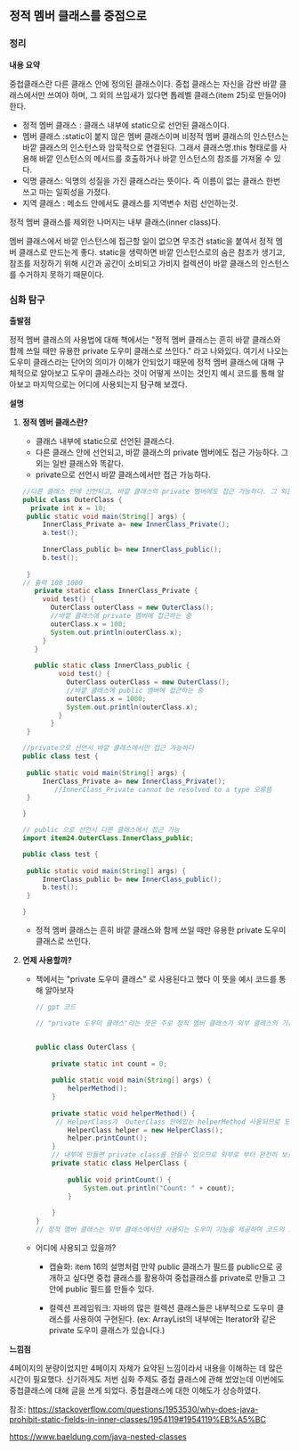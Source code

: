 ## 정적 멤버 클래스를 중점으로

### 정리

**내용 요약**

중첩클래스란 다른 클래스 안에 정의된 클래스이다. 중첩 클래스는 자신을 감싼 바깥 클래스에서만 쓰여야 하며, 그 외의 쓰임새가 있다면 톱레벨 클래스(item 25)로 만들어야 한다.

- 정적 멤버 클래스 : 클래스 내부에 static으로 선언된 클래스이다.
- 멤버 클래스 :static이 붙지 않은 멤버 클래스이며 비정적 멤버 클래스의 인스턴스는 바깥 클래스의 인스턴스와 암묵적으로 연결된다. 그래서 클래스명.this 형태로를 사용해 바깥 인스턴스의 메서드를 호출하거나 바깥 인스턴스의 참조를 가져올 수 있다.
- 익명 클래스: 익명의 성질을 가진 클래스라는 뜻이다. 즉 이름이 없는 클래스 한번 쓰고 마는 일회성을 가졌다.
- 지역 클래스 : 메소드 안에서도 클래스를 지역변수 처럼 선언하는것.

정적 멤버 클래스를 제외한 나머지는 내부 클래스(inner class)다. 

멤버 클래스에서 바깥 인스턴스에 접근할 일이 없으면 무조건 static을 붙여서 정적 멤버 클래스로 만드는게 좋다. static을 생략하면 바깥 인스턴스로의 숨은 참조가 생기고, 참조를 저장하기 위해 시간과 공간이 소비되고 가비지 컬렉션이 바깥 클래스의 인스턴스를 수거하지 못하기 때문이다.

### 심화 탐구

**출발점**

정적 멤버 클래스의 사용법에 대해 책에서는 "정적 멤버 클래스는 흔히 바깥 클래스와 함께 쓰일 때만 유용한 private 도우미 클래스로 쓰인다." 라고 나와있다. 여기서 나오는 도우미 클래스라는 단어의 의미가 이해가 안되었기 때문에 정적 멤버 클래스에 대해 구체적으로 알아보고 도우미 클래스라는 것이 어떻게 쓰이는 것인지 예시 코드를 통해 알아보고 마지막으로는 어디에 사용되는지 탐구해 보겠다.

**설명** 

1. **정적 멤버 클래스란?**

   - 클래스 내부에 static으로 선언된 클래스다.
   - 다른 클래스 안에 선언되고, 바깥 클래스의 private 멤버에도 접근 가능하다. 그 외는 일반 클래스와 똑같다.
   - private으로 선언시 바깥 클래스에서만 접근 가능하다.

   ```java
   //다른 클래스 안에 선언되고, 바깥 클래스의 private 멤버에도 접근 가능하다. 그 외는 일반 클래스와 똑같다.
   public class OuterClass {
   	 private int x = 10;
   	public static void main(String[] args) {
   		InnerClass_Private a= new InnerClass_Private();
   		a.test();
   		
   		InnerClass_public b= new InnerClass_public();
   		b.test();
   		
   	}
   // 출력 100 1000
   	  private static class InnerClass_Private {
   	    void test() {
   	      OuterClass outerClass = new OuterClass();
   	      //바깥 클래스에 private 멤버에 접근하는 중
   	      outerClass.x = 100;
   	      System.out.println(outerClass.x);
   	    }
   	  }
   	  
   	  public static class InnerClass_public {
   		    void test() {
   		      OuterClass outerClass = new OuterClass();
   		      //바깥 클래스에 public 멤버에 접근하는 중
   		      outerClass.x = 1000;
   		      System.out.println(outerClass.x);
   		    }
   		  }
   	}
   
   //private으로 선언시 바깥 클래스에서만 접근 가능하다
   public class test {
   	
   	public static void main(String[] args) {
   		InerClass_Private a= new InnerClass_Private();
           //InnerClass_Private cannot be resolved to a type 오류뜸 
   	}
   
   }
   
   // public 으로 선언시 다른 클래스에서 접근 가능 
   import item24.OuterClass.InnerClass_public;
   
   public class test {
   	
   	public static void main(String[] args) {	
   		InnerClass_public b= new InnerClass_public();
   		b.test();
   	}
   
   }
   
   
   ```

   - 정적 멤버 클래스는 흔히 바깥 클래스와 함께 쓰일 때만 유용한 private 도우미 클래스로 쓰인다.

2. **언제 사용할까?**

   - 책에서는 "private 도우미 클래스" 로 사용된다고 했다 이 뜻을 예시 코드를 통해 알아보자

     ```java
     // gpt 코드
     
     // "private 도우미 클래스"라는 뜻은 주로 정적 멤버 클래스가 외부 클래스의 기능을 보조하거나 구현 세부 사항을 감추는 데 사용된다는 뜻이다.
     
     
     public class OuterClass {
         
         private static int count = 0;
         
         public static void main(String[] args) {
             helperMethod();
         }
         
         private static void helperMethod() {
          // HelperClass가  OuterClass 안에있는 helperMethod 사용되므로 도우미 역할을 하고있다. 
             HelperClass helper = new HelperClass();
             helper.printCount();
         }
         // 내부에 만들면 private class를 만들수 있으므로 외부로 부터 완전히 보호된다. 
         private static class HelperClass {
             
             public void printCount() {
                 System.out.println("Count: " + count);
             }
             
         }
     }
     // 정적 멤버 클래스는 외부 클래스에서만 사용되는 도우미 기능을 제공하여 코드의 모듈성을 높이고, 클래스 간의 결합도를 낮추는 데 도움이 된다.
     ```

   - 어디에 사용되고 있을까? 

     - 캡슐화: item 16의 설명처럼 만약 public 클래스가 필드를 public으로 공개하고 싶다면 중첩 클래스를 활용하여 중첩클래스를 private로 만들고 그안에 public 필드를 만들수 있다.  

     - 컬렉션 프레임워크: 자바의 많은 컬렉션 클래스들은 내부적으로 도우미 클래스를 사용하여  구현된다. (ex: ArrayList의 내부에는 Iterator와 같은 private 도우미 클래스가 있습니다.)

     

**느낌점** 

4페이지의 분량이었지만 4페이지 자체가 요약된 느낌이라서 내용을 이해하는 데 많은 시간이 필요했다. 신기하게도 저번 심화 주제도 중첩 클래스에 관해 썼었는데 이번에도 중첩클래스에 대해 글을 쓰게 되었다. 중첩클래스에 대한 이해도가 상승하였다. 





참조: https://stackoverflow.com/questions/1953530/why-does-java-prohibit-static-fields-in-inner-classes/1954119#1954119%EB%A5%BC

https://www.baeldung.com/java-nested-classes